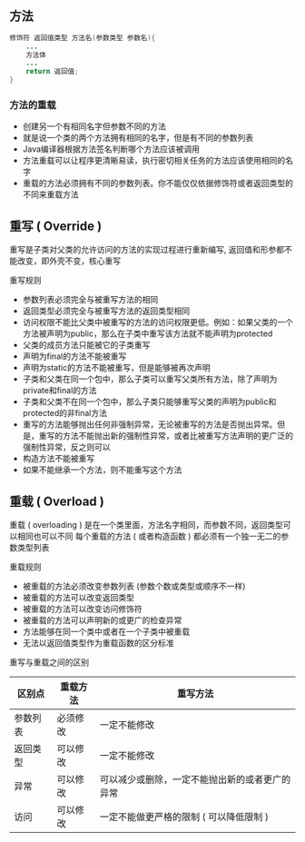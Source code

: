 ## 方法
```java
修饰符 返回值类型 方法名(参数类型 参数名){
    ...
    方法体
    ...
    return 返回值;
}
```

### 方法的重载
- 创建另一个有相同名字但参数不同的方法
- 就是说一个类的两个方法拥有相同的名字，但是有不同的参数列表
- Java编译器根据方法签名判断哪个方法应该被调用
- 方法重载可以让程序更清晰易读，执行密切相关任务的方法应该使用相同的名字
- 重载的方法必须拥有不同的参数列表。你不能仅仅依据修饰符或者返回类型的不同来重载方法

## 重写 ( Override )
重写是子类对父类的允许访问的方法的实现过程进行重新编写, 返回值和形参都不能改变，即外壳不变，核心重写

重写规则
- 参数列表必须完全与被重写方法的相同
- 返回类型必须完全与被重写方法的返回类型相同
- 访问权限不能比父类中被重写的方法的访问权限更低。例如：如果父类的一个方法被声明为public，那么在子类中重写该方法就不能声明为protected
- 父类的成员方法只能被它的子类重写
- 声明为final的方法不能被重写
- 声明为static的方法不能被重写，但是能够被再次声明
- 子类和父类在同一个包中，那么子类可以重写父类所有方法，除了声明为private和final的方法
- 子类和父类不在同一个包中，那么子类只能够重写父类的声明为public和protected的非final方法
- 重写的方法能够抛出任何非强制异常，无论被重写的方法是否抛出异常。但是，重写的方法不能抛出新的强制性异常，或者比被重写方法声明的更广泛的强制性异常，反之则可以
- 构造方法不能被重写
- 如果不能继承一个方法，则不能重写这个方法

## 重载 ( Overload )
重载 ( overloading ) 是在一个类里面，方法名字相同，而参数不同，返回类型可以相同也可以不同
每个重载的方法 ( 或者构造函数 ) 都必须有一个独一无二的参数类型列表

重载规则
- 被重载的方法必须改变参数列表 (参数个数或类型或顺序不一样)
- 被重载的方法可以改变返回类型
- 被重载的方法可以改变访问修饰符
- 被重载的方法可以声明新的或更广的检查异常
- 方法能够在同一个类中或者在一个子类中被重载
- 无法以返回值类型作为重载函数的区分标准

重写与重载之间的区别

区别点|重载方法|重写方法
--|--|--
参数列表|必须修改|一定不能修改
返回类型|可以修改|一定不能修改
异常|可以修改|可以减少或删除，一定不能抛出新的或者更广的异常
访问|可以修改|一定不能做更严格的限制 ( 可以降低限制 )
